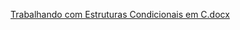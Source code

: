 [Trabalhando com Estruturas Condicionais em C.docx](https://github.com/LucasMallmannEich/projetos_simples_em_c/files/7073678/Trabalhando.com.Estruturas.Condicionais.em.C.docx)
